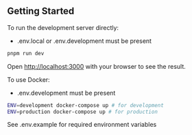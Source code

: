 ## Getting Started

To run the development server directly:

- .env.local or .env.development must be present

```bash
pnpm run dev
```

Open [http://localhost:3000](http://localhost:3000) with your browser to see the result.

To use Docker:

- .env.development must be present

```bash
ENV=development docker-compose up # for development
ENV=production docker-compose up # for production
```

See .env.example for required environment variables
